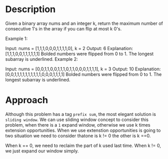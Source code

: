 # Description
Given a binary array nums and an integer k, return the maximum number of consecutive 1's in the array if you can flip at most k 0's.

 

Example 1:

Input: nums = [1,1,1,0,0,0,1,1,1,1,0], k = 2
Output: 6
Explanation: [1,1,1,0,0,1,1,1,1,1,1]
Bolded numbers were flipped from 0 to 1. The longest subarray is underlined.
Example 2:

Input: nums = [0,0,1,1,0,0,1,1,1,0,1,1,0,0,0,1,1,1,1], k = 3
Output: 10
Explanation: [0,0,1,1,1,1,1,1,1,1,1,1,0,0,0,1,1,1,1]
Bolded numbers were flipped from 0 to 1. The longest subarray is underlined.

# Approach

Although this problem has a tag `prefix sum`, the most elegant solution is `sliding window`.
We can use sliding window concept to consider this problem, when there is a `1` expand window, otherwise we use k times extension opportunities. When we use extenstion opportunities is going to two situation we need to consider thatone is k != 0 the other is k ==0.

When k == 0, we need to reclaim the part of k used last time.
When k != 0, we just expand our window simply.

